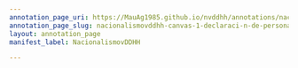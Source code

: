 ```yaml
---
annotation_page_uri: https://MauAg1985.github.io/nvddhh/annotations/nacionalismovddhh-canvas-1-declaraci-n-de-personal-policial.json
annotation_page_slug: nacionalismovddhh-canvas-1-declaraci-n-de-personal-policial
layout: annotation_page
manifest_label: NacionalismovDDHH

---
```

